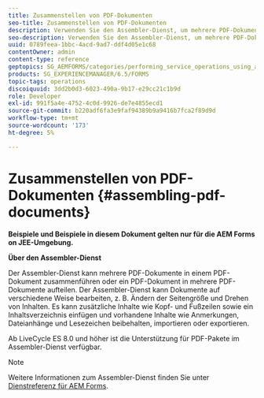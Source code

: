 ```yaml
---
title: Zusammenstellen von PDF-Dokumenten
seo-title: Zusammenstellen von PDF-Dokumenten
description: Verwenden Sie den Assembler-Dienst, um mehrere PDF-Dokumente in einem PDF-Dokument zusammenzuführen oder ein PDF-Dokument in mehrere PDF-Dokumente aufzuteilen.
seo-description: Verwenden Sie den Assembler-Dienst, um mehrere PDF-Dokumente in einem PDF-Dokument zusammenzuführen oder ein PDF-Dokument in mehrere PDF-Dokumente aufzuteilen.
uuid: 0789feea-1bbc-4acd-9ad7-ddf4d05e1c68
contentOwner: admin
content-type: reference
geptopics: SG_AEMFORMS/categories/performing_service_operations_using_apis
products: SG_EXPERIENCEMANAGER/6.5/FORMS
topic-tags: operations
discoiquuid: 3dd2b0d3-6023-490a-9b17-e29cc21c1b9d
role: Developer
exl-id: 991f5a4e-4752-4c0d-9926-de7e4855ecd1
source-git-commit: b220adf6fa3e9faf94389b9a9416b7fca2f89d9d
workflow-type: tm+mt
source-wordcount: '173'
ht-degree: 5%

---
```


# Zusammenstellen von PDF-Dokumenten {#assembling-pdf-documents}

**Beispiele und Beispiele in diesem Dokument gelten nur für die AEM Forms on JEE-Umgebung.**

**Über den Assembler-Dienst**

Der Assembler-Dienst kann mehrere PDF-Dokumente in einem PDF-Dokument zusammenführen oder ein PDF-Dokument in mehrere PDF-Dokumente aufteilen. Der Assembler-Dienst kann Dokumente auf verschiedene Weise bearbeiten, z. B. Ändern der Seitengröße und Drehen von Inhalten. Es kann zusätzliche Inhalte wie Kopf- und Fußzeilen sowie ein Inhaltsverzeichnis einfügen und vorhandene Inhalte wie Anmerkungen, Dateianhänge und Lesezeichen beibehalten, importieren oder exportieren.

Ab LiveCycle ES 8.0 und höher ist die Unterstützung für PDF-Pakete im Assembler-Dienst verfügbar.

>[!NOTE]
>
>Weitere Informationen zum Assembler-Dienst finden Sie unter [Dienstreferenz für AEM Forms](https://www.adobe.com/go/learn_aemforms_services_63).
